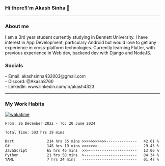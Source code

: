 <h3>Hi there!I'm Akash Sinha 👋</h3>

--- 

<h3>About me</h3>
I am a 3rd year student currently studying in Bennett University. I have interest in App Development, particulary Android but would love to get any experience in cross-platform technologies. Currently learning Flutter, with previous experience in Web dev, backend dev with Django and NodeJS.

<h3>Socials</h3>
 - Email: akashsinha432003@gmail.com<br>
 - Discord: @Akash8760<br>
 - LinkedIn: www.linkedin.com/in/akash4323<br>


---

<h3>My Work Habits</h3>

[![wakatime](https://wakatime.com/badge/user/938b2951-49cf-4810-9b9e-c17cde3d3343.svg)](https://wakatime.com/@938b2951-49cf-4810-9b9e-c17cde3d3343)

<!--START_SECTION:waka-->

```txt
From: 26 December 2022 - To: 20 June 2024

Total Time: 503 hrs 39 mins

Dart               214 hrs 35 mins >>>>>>>>>>>--------------   42.61 %
C#                 148 hrs 19 mins >>>>>>>------------------   29.45 %
JavaScript         65 hrs 46 mins  >>>----------------------   13.06 %
Python             21 hrs 50 mins  >------------------------   04.34 %
YAML               7 hrs 24 mins   -------------------------   01.47 %
```

<!--END_SECTION:waka-->


